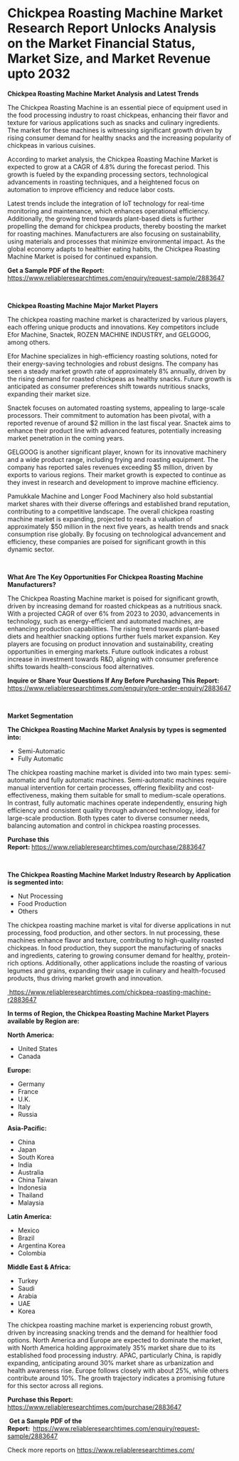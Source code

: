 <p><h1>Chickpea Roasting Machine Market Research Report Unlocks Analysis on the Market Financial Status, Market Size, and Market Revenue upto 2032</h1></p><p><strong>Chickpea Roasting Machine Market Analysis and Latest Trends</strong></p>
<p><p>The Chickpea Roasting Machine is an essential piece of equipment used in the food processing industry to roast chickpeas, enhancing their flavor and texture for various applications such as snacks and culinary ingredients. The market for these machines is witnessing significant growth driven by rising consumer demand for healthy snacks and the increasing popularity of chickpeas in various cuisines.</p><p>According to market analysis, the Chickpea Roasting Machine Market is expected to grow at a CAGR of 4.8% during the forecast period. This growth is fueled by the expanding processing sectors, technological advancements in roasting techniques, and a heightened focus on automation to improve efficiency and reduce labor costs.</p><p>Latest trends include the integration of IoT technology for real-time monitoring and maintenance, which enhances operational efficiency. Additionally, the growing trend towards plant-based diets is further propelling the demand for chickpea products, thereby boosting the market for roasting machines. Manufacturers are also focusing on sustainability, using materials and processes that minimize environmental impact. As the global economy adapts to healthier eating habits, the Chickpea Roasting Machine Market is poised for continued expansion.</p></p>
<p><strong>Get a Sample PDF of the Report:&nbsp;</strong> <a href="https://www.reliableresearchtimes.com/enquiry/request-sample/2883647?utm_campaign=2997&utm_medium=2&utm_source=Github&utm_content=ia&utm_term=13032025&utm_id=chickpea-roasting-machine">https://www.reliableresearchtimes.com/enquiry/request-sample/2883647</a></p>
<p>&nbsp;</p>
<p><strong>Chickpea Roasting Machine Major Market Players</strong></p>
<p><p>The chickpea roasting machine market is characterized by various players, each offering unique products and innovations. Key competitors include Efor Machine, Snactek, ROZEN MACHINE INDUSTRY, and GELGOOG, among others. </p><p>Efor Machine specializes in high-efficiency roasting solutions, noted for their energy-saving technologies and robust designs. The company has seen a steady market growth rate of approximately 8% annually, driven by the rising demand for roasted chickpeas as healthy snacks. Future growth is anticipated as consumer preferences shift towards nutritious snacks, expanding their market size.</p><p>Snactek focuses on automated roasting systems, appealing to large-scale processors. Their commitment to automation has been pivotal, with a reported revenue of around $2 million in the last fiscal year. Snactek aims to enhance their product line with advanced features, potentially increasing market penetration in the coming years.</p><p>GELGOOG is another significant player, known for its innovative machinery and a wide product range, including frying and roasting equipment. The company has reported sales revenues exceeding $5 million, driven by exports to various regions. Their market growth is expected to continue as they invest in research and development to improve machine efficiency.</p><p>Pamukkale Machine and Longer Food Machinery also hold substantial market shares with their diverse offerings and established brand reputation, contributing to a competitive landscape. The overall chickpea roasting machine market is expanding, projected to reach a valuation of approximately $50 million in the next five years, as health trends and snack consumption rise globally. By focusing on technological advancement and efficiency, these companies are poised for significant growth in this dynamic sector.</p></p>
<p>&nbsp;</p>
<p><strong>What Are The Key Opportunities For Chickpea Roasting Machine Manufacturers?</strong></p>
<p><p>The Chickpea Roasting Machine market is poised for significant growth, driven by increasing demand for roasted chickpeas as a nutritious snack. With a projected CAGR of over 6% from 2023 to 2030, advancements in technology, such as energy-efficient and automated machines, are enhancing production capabilities. The rising trend towards plant-based diets and healthier snacking options further fuels market expansion. Key players are focusing on product innovation and sustainability, creating opportunities in emerging markets. Future outlook indicates a robust increase in investment towards R&D, aligning with consumer preference shifts towards health-conscious food alternatives.</p></p>
<p><strong>Inquire or Share Your Questions If Any Before Purchasing This Report:</strong> <a href="https://www.reliableresearchtimes.com/enquiry/pre-order-enquiry/2883647?utm_campaign=2997&utm_medium=2&utm_source=Github&utm_content=ia&utm_term=13032025&utm_id=chickpea-roasting-machine">https://www.reliableresearchtimes.com/enquiry/pre-order-enquiry/2883647</a></p>
<p>&nbsp;</p>
<p><strong>Market Segmentation</strong></p>
<p><strong>The Chickpea Roasting Machine Market Analysis by types is segmented into:</strong></p>
<p><ul><li> Semi-Automatic</li><li>Fully Automatic </li></ul></p>
<p><p>The chickpea roasting machine market is divided into two main types: semi-automatic and fully automatic machines. Semi-automatic machines require manual intervention for certain processes, offering flexibility and cost-effectiveness, making them suitable for small to medium-scale operations. In contrast, fully automatic machines operate independently, ensuring high efficiency and consistent quality through advanced technology, ideal for large-scale production. Both types cater to diverse consumer needs, balancing automation and control in chickpea roasting processes.</p></p>
<p><strong>Purchase this Report:&nbsp;</strong><a href="https://www.reliableresearchtimes.com/purchase/2883647?utm_campaign=2997&utm_medium=2&utm_source=Github&utm_content=ia&utm_term=13032025&utm_id=chickpea-roasting-machine">https://www.reliableresearchtimes.com/purchase/2883647</a></p>
<p>&nbsp;</p>
<p><strong>The Chickpea Roasting Machine Market Industry Research by Application is segmented into:</strong></p>
<p><ul><li> Nut Processing</li><li>Food Production</li><li>Others </li></ul></p>
<p><p>The chickpea roasting machine market is vital for diverse applications in nut processing, food production, and other sectors. In nut processing, these machines enhance flavor and texture, contributing to high-quality roasted chickpeas. In food production, they support the manufacturing of snacks and ingredients, catering to growing consumer demand for healthy, protein-rich options. Additionally, other applications include the roasting of various legumes and grains, expanding their usage in culinary and health-focused products, thus driving market growth and innovation.</p></p>
<p><a href="https://www.reliableresearchtimes.com/chickpea-roasting-machine-r2883647?utm_campaign=2997&utm_medium=2&utm_source=Github&utm_content=ia&utm_term=13032025&utm_id=chickpea-roasting-machine">&nbsp;https://www.reliableresearchtimes.com/chickpea-roasting-machine-r2883647</a></p>
<p><strong>In terms of Region, the Chickpea Roasting Machine Market Players available by Region are:</strong></p>
<p>
    <p> <strong> North America: </strong>
        <ul>
            <li>United States</li>
            <li>Canada</li>
        </ul>
        </p> 
    <p> <strong> Europe: </strong>
        <ul>
            <li>Germany</li>
            <li>France</li>
            <li>U.K.</li>
            <li>Italy</li>
            <li>Russia</li>
        </ul>
        </p> 
    <p> <strong> Asia-Pacific: </strong>
        <ul>
            <li>China</li>
            <li>Japan</li>
            <li>South Korea</li>
            <li>India</li>
            <li>Australia</li>
            <li>China Taiwan</li>
            <li>Indonesia</li>
            <li>Thailand</li>
            <li>Malaysia</li>
        </ul>
        </p> 
    <p> <strong> Latin America: </strong>
        <ul>
            <li>Mexico</li>
            <li>Brazil</li>
            <li>Argentina Korea</li>
            <li>Colombia</li>
        </ul>
        </p> 
    <p> <strong> Middle East & Africa: </strong>
        <ul>
            <li>Turkey</li>
            <li>Saudi</li>
            <li>Arabia</li>
            <li>UAE</li>
            <li>Korea</li>
        </ul>
    </p>
    </p>
<p><p>The chickpea roasting machine market is experiencing robust growth, driven by increasing snacking trends and the demand for healthier food options. North America and Europe are expected to dominate the market, with North America holding approximately 35% market share due to its established food processing industry. APAC, particularly China, is rapidly expanding, anticipating around 30% market share as urbanization and health awareness rise. Europe follows closely with about 25%, while others contribute around 10%. The growth trajectory indicates a promising future for this sector across all regions.</p></p>
<p><strong>Purchase this Report: </strong><a href="https://www.reliableresearchtimes.com/purchase/2883647?utm_campaign=2997&utm_medium=2&utm_source=Github&utm_content=ia&utm_term=13032025&utm_id=chickpea-roasting-machine">https://www.reliableresearchtimes.com/purchase/2883647</a></p>
<p>&nbsp;<strong>Get a Sample PDF of the Report:&nbsp;&nbsp;</strong><a href="https://www.reliableresearchtimes.com/enquiry/request-sample/2883647?utm_campaign=2997&utm_medium=2&utm_source=Github&utm_content=ia&utm_term=13032025&utm_id=chickpea-roasting-machine">https://www.reliableresearchtimes.com/enquiry/request-sample/2883647</a></p>
<p><strong></strong></p>
<p>Check more reports on <a href="https://www.reliableresearchtimes.com/?utm_campaign=2997&utm_medium=2&utm_source=Github&utm_content=ia&utm_term=13032025&utm_id=chickpea-roasting-machine">https://www.reliableresearchtimes.com/</a></p>